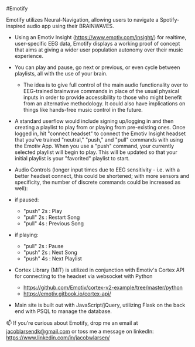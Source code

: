 #Emotify

Emotify utilizes Neural-Navigation, allowing users to navigate a Spotify-inspired audio app using their BRAINWAVES.
 - Using an Emotiv Insight (https://www.emotiv.com/insight/) for realtime, user-specific EEG data, Emotify displays a working proof of concept that aims at giving a wider user population autonomy over their music experience.
 - You can play and pause, go next or previous, or even cycle between playlists, all with the use of your brain.
    - The idea is to give full control of the main audio functionality over to EEG-trained brainwave commands in place of the usual physical inputs in order to provide accessibility to those who might benefit from an alternative methodology. It could also have implications on things like hands-free music control in the future.

- A standard userflow would include signing up/logging in and then creating a playlist to play from or playing from pre-existing ones. Once logged in, hit "connect headset" to connect the Emotiv Insight headset that you've trained "neutral," "push," and "pull" commands with using the Emotiv App. When you use a "push" command, your currently selected playlist will begin to play. This will be updated so that your initial playlist is your "favorited" playlist to start.
- Audio Controls (longer input times due to EEG sensitivity - i.e. with a better headset connect, this could be shortened; with more sensors and specificity, the number of discrete commands could be increased as well): 
- if paused:
    - "push" 2s : Play
    - "pull" 2s : Restart Song
    - "pull" 4s : Previous Song
- if playing:
    - "pull" 2s : Pause
    - "push" 2s : Next Song
    - "push" 4s : Next Playlist

- Cortex Library (MIT) is utilized in conjunction with Emotiv's Cortex API for connecting to the headset via websocket with Python
  - https://github.com/Emotiv/cortex-v2-example/tree/master/python 
  - https://emotiv.gitbook.io/cortex-api/
- Main site is built out with JavaScript/jQuery, utilizing Flask on the back end with PSQL to manage the database.

📫 If you're curious about Emotify, drop me an email at jacoblarsendk@gmail.com or toss me a message on linkedIn: https://www.linkedin.com/in/jacobwlarsen/
